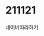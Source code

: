 # 211121
 네이버따라하기
<style><br>
  a{color:black; font-size: 13px; text-decoration: none;}<br>
  a:hover{color:black; text-decoration: underline;}<br>
</style>
